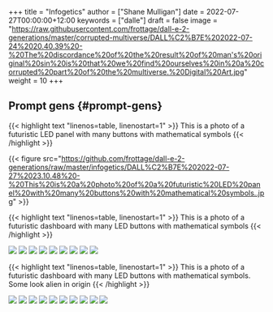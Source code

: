 +++
title = "Infogetics"
author = ["Shane Mulligan"]
date = 2022-07-27T00:00:00+12:00
keywords = ["dalle"]
draft = false
image = "https://raw.githubusercontent.com/frottage/dall-e-2-generations/master/corrupted-multiverse/DALL%C2%B7E%202022-07-24%2020.40.39%20-%20The%20discordance%20of%20the%20result%20of%20man's%20original%20sin%20is%20that%20we%20find%20ourselves%20in%20a%20corrupted%20part%20of%20the%20multiverse.%20Digital%20Art.jpg"
weight = 10
+++

## Prompt gens {#prompt-gens}

{{< highlight text "linenos=table, linenostart=1" >}}
This is a photo of a futuristic LED panel with many buttons with mathematical
symbols
{{< /highlight >}}

{{< figure src="https://github.com/frottage/dall-e-2-generations/raw/master/infogetics/DALL%C2%B7E%202022-07-27%2023.10.48%20-%20This%20is%20a%20photo%20of%20a%20futuristic%20LED%20panel%20with%20many%20buttons%20with%20mathematical%20symbols..jpg" >}}

{{< highlight text "linenos=table, linenostart=1" >}}
This is a photo of a futuristic dashboard with many LED buttons with
mathematical symbols
{{< /highlight >}}

![](https://github.com/frottage/dall-e-2-generations/raw/master/infogetics/DALL%C2%B7E%202022-07-27%2023.11.22%20-%20This%20is%20a%20photo%20of%20a%20futuristic%20dashboard%20with%20many%20LED%20buttons%20with%20mathematical%20symbols..jpg)
![](https://github.com/frottage/dall-e-2-generations/raw/master/infogetics/DALL%C2%B7E%202022-07-27%2023.11.27%20-%20This%20is%20a%20photo%20of%20a%20futuristic%20dashboard%20with%20many%20LED%20buttons%20with%20mathematical%20symbols..jpg)
![](https://github.com/frottage/dall-e-2-generations/raw/master/infogetics/DALL%C2%B7E%202022-07-27%2023.11.32%20-%20This%20is%20a%20photo%20of%20a%20futuristic%20dashboard%20with%20many%20LED%20buttons%20with%20mathematical%20symbols..jpg)
![](https://github.com/frottage/dall-e-2-generations/raw/master/infogetics/DALL%C2%B7E%202022-07-27%2023.11.56%20-%20This%20is%20a%20photo%20of%20a%20futuristic%20dashboard%20with%20many%20LED%20buttons%20with%20mathematical%20symbols..jpg)
![](https://github.com/frottage/dall-e-2-generations/raw/master/infogetics/DALL%C2%B7E%202022-07-27%2023.12.00%20-%20This%20is%20a%20photo%20of%20a%20futuristic%20dashboard%20with%20many%20LED%20buttons%20with%20mathematical%20symbols..jpg)
![](https://github.com/frottage/dall-e-2-generations/raw/master/infogetics/DALL%C2%B7E%202022-07-27%2023.12.24%20-%20This%20is%20a%20photo%20of%20a%20futuristic%20dashboard%20with%20many%20LED%20buttons%20with%20mathematical%20symbols..jpg)
![](https://github.com/frottage/dall-e-2-generations/raw/master/infogetics/DALL%C2%B7E%202022-07-27%2023.12.27%20-%20This%20is%20a%20photo%20of%20a%20futuristic%20dashboard%20with%20many%20LED%20buttons%20with%20mathematical%20symbols..jpg)
![](https://github.com/frottage/dall-e-2-generations/raw/master/infogetics/DALL%C2%B7E%202022-07-27%2023.12.32%20-%20This%20is%20a%20photo%20of%20a%20futuristic%20dashboard%20with%20many%20LED%20buttons%20with%20mathematical%20symbols..jpg)
![](https://github.com/frottage/dall-e-2-generations/raw/master/infogetics/DALL%C2%B7E%202022-07-27%2023.12.38%20-%20This%20is%20a%20photo%20of%20a%20futuristic%20dashboard%20with%20many%20LED%20buttons%20with%20mathematical%20symbols..jpg)

{{< highlight text "linenos=table, linenostart=1" >}}
This is a photo of a futuristic dashboard with many LED buttons with
mathematical symbols. Some look alien in origin
{{< /highlight >}}

![](https://github.com/frottage/dall-e-2-generations/raw/master/infogetics/DALL%C2%B7E%202022-07-27%2023.13.03%20-%20This%20is%20a%20photo%20of%20a%20futuristic%20dashboard%20with%20many%20LED%20buttons%20with%20mathematical%20symbols.%20Some%20look%20alien%20in%20origin..jpg)
![](https://github.com/frottage/dall-e-2-generations/raw/master/infogetics/DALL%C2%B7E%202022-07-27%2023.13.08%20-%20This%20is%20a%20photo%20of%20a%20futuristic%20dashboard%20with%20many%20LED%20buttons%20with%20mathematical%20symbols.%20Some%20look%20alien%20in%20origin..jpg)
![](https://github.com/frottage/dall-e-2-generations/raw/master/infogetics/DALL%C2%B7E%202022-07-27%2023.13.15%20-%20This%20is%20a%20photo%20of%20a%20futuristic%20dashboard%20with%20many%20LED%20buttons%20with%20mathematical%20symbols.%20Some%20look%20alien%20in%20origin..jpg)
![](https://github.com/frottage/dall-e-2-generations/raw/master/infogetics/DALL%C2%B7E%202022-07-27%2023.13.32%20-%20This%20is%20a%20photo%20of%20a%20futuristic%20dashboard%20with%20many%20LED%20buttons%20with%20mathematical%20symbols.%20Some%20look%20alien%20in%20origin..jpg)
![](https://github.com/frottage/dall-e-2-generations/raw/master/infogetics/DALL%C2%B7E%202022-07-27%2023.13.36%20-%20This%20is%20a%20photo%20of%20a%20futuristic%20dashboard%20with%20many%20LED%20buttons%20with%20mathematical%20symbols.%20Some%20look%20alien%20in%20origin..jpg)
![](https://github.com/frottage/dall-e-2-generations/raw/master/infogetics/DALL%C2%B7E%202022-07-27%2023.13.39%20-%20This%20is%20a%20photo%20of%20a%20futuristic%20dashboard%20with%20many%20LED%20buttons%20with%20mathematical%20symbols.%20Some%20look%20alien%20in%20origin..jpg)
![](https://github.com/frottage/dall-e-2-generations/raw/master/infogetics/DALL%C2%B7E%202022-07-27%2023.14.15%20-%20This%20is%20a%20photo%20of%20a%20futuristic%20dashboard%20with%20many%20LED%20buttons%20with%20mathematical%20symbols.%20Some%20look%20alien%20in%20origin..jpg)
![](https://github.com/frottage/dall-e-2-generations/raw/master/infogetics/DALL%C2%B7E%202022-07-27%2023.14.19%20-%20This%20is%20a%20photo%20of%20a%20futuristic%20dashboard%20with%20many%20LED%20buttons%20with%20mathematical%20symbols.%20Some%20look%20alien%20in%20origin..jpg)
![](https://github.com/frottage/dall-e-2-generations/raw/master/infogetics/DALL%C2%B7E%202022-07-27%2023.14.22%20-%20This%20is%20a%20photo%20of%20a%20futuristic%20dashboard%20with%20many%20LED%20buttons%20with%20mathematical%20symbols.%20Some%20look%20alien%20in%20origin..jpg)
![](https://github.com/frottage/dall-e-2-generations/raw/master/infogetics/DALL%C2%B7E%202022-07-27%2023.14.25%20-%20This%20is%20a%20photo%20of%20a%20futuristic%20dashboard%20with%20many%20LED%20buttons%20with%20mathematical%20symbols.%20Some%20look%20alien%20in%20origin..jpg)